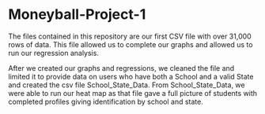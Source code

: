 # Moneyball-Project-1
The files contained in this repository are our first CSV file with over 31,000 rows of data. This file allowed us to complete our graphs and allowed us to run our regression analysis. 

After we created our graphs and regressions, we cleaned the file and limited it to provide data on users who have both a School and a valid State and created the csv file School_State_Data. From School_State_Data, we were able to run our heat map as that file gave a full picture of students with completed profiles giving identification by school and state.